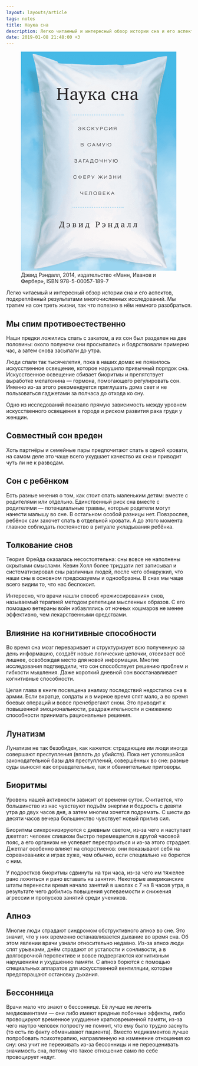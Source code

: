 ```yaml
---
layout: layouts/article
tags: notes
title: Наука сна
description: Легко читаемый и интересный обзор истории сна и его аспектов, подкреплённый результатами многочисленных исследований
date: 2019-01-08 21:48:00 +3
---
```

<figure>
  <img alt="Обложка книги" src="assets/cover.png" height="594" width="422" />
  <figcaption>Дэвид Рэндалл, 2014, издательство «Манн, Иванов и Фербер», <span class="nobr">ISBN 978-5-00057-189-7</span></figcaption>
</figure>

Легко читаемый и интересный обзор истории сна и его аспектов, подкреплённый результатами многочисленных исследований. Мы тратим на сон треть жизни, так что полезно в нём немного разобраться.

## Мы спим противоестественно

Наши предки ложились спать с закатом, а их сон был разделен на две половины: около полуночи они просыпались и бодрствовали примерно час, а затем снова засыпали до утра.

Люди спали так тысячелетия, пока в наших домах не появилось искусственное освещение, которое нарушило привычный порядок сна. Искусственное освещение сбивает биоритмы и препятствует выработке мелатонина — гормона, помогающего регулировать сон. Именно из-за этого рекомендуется приглушать дома свет и не пользоваться гаджетами за полчаса до отхода ко сну.

Одно из исследований показало прямую зависимость между уровнем искусственного освещения в городе и риском развития рака груди у женщин.

## Совместный сон вреден

Хоть партнёры и семейные пары предпочитают спать в одной кровати, на самом деле это чаще всего ухудшает качество их сна и приводит чуть ли не к разводам.

## Сон с ребёнком

Есть разные мнения о том, как стоит спать маленьким детям: вместе с родителями или отдельно. Единственный риск сна вместе с родителями — потенциальные травмы, которые родители могут нанести малышу во сне. В остальном особой разницы нет. Повзрослев, ребёнок сам захочет спать в отдельной кровати. А до этого момента главное соблюдать постоянство в ритуале укладывания ребёнка.

## Толкование снов

Теория Фрейда оказалась несостоятельна: сны вовсе не наполнены скрытыми смыслами. Кевин Холл более тридцати лет записывал и систематизировал сны различных людей, после чего обнаружил, что наши сны в основном предсказуемы и однообразны. В снах мы чаще всего видим то, что нас беспокоит.

Интересно, что врачи нашли способ «режиссирования» снов, называемый терапией методом репетиции мысленных образов. С его помощью ветераны войн избавлялись от ночных кошмаров не менее эффективно, чем лекарственными средствами.

## Влияние на когнитивные способности

Во время сна мозг переваривает и структурирует всю полученную за день информацию, создаёт новые логические цепочки, отсеивает всё лишнее, освобождая место для новой информации. Многие исследования подтвердили, что сон способствует решению проблем и гибкости мышления. Даже короткий дневной сон восстанавливает когнитивные способности.

Целая глава в книге посвящена анализу последствий недостатка сна в армии. Если вкратце, солдаты и в мирное время спят мало, а во время боевых операций и вовсе пренебрегают сном. Это приводит к повышенной эмоциональности, раздражительности и снижению способности принимать рациональные решения.

## Лунатизм

Лунатизм не так безобиден, как кажется: страдающие им люди иногда совершают преступления (вплоть до убийств). Пока нет устоявшейся законодательной базы для преступлений, совершённых во сне: разные суды выносят как оправдательные, так и обвинительные приговоры.

## Биоритмы

Уровень нашей активности зависит от времени суток. Считается, что большинство из нас чувствуют подъём энергии и бодрость с девяти утра до двух часов дня, а затем многим хочется подремать. С шести до десяти часов вечера большинство чувствует новый прилив сил.

Биоритмы синхронизируются с дневным светом, из-за чего и наступает джетлаг: человек слишком быстро перемещается в другой часовой пояс, а его организм не успевает перестроиться и из-за этого страдает. Джетлаг особенно влияет на спорстменов: они показывают себя на соревнованиях и играх хуже, чем обычно, если специально не борются с ним.

У подростков биоритмы сдвинуты на три часа, из-за чего им тяжелее рано ложиться и рано вставать на занятия. Некоторые американские штаты перенесли время начало занятий в школах с 7 на 8 часов утра, в результате чего добились повышения успеваемости и снижения агрессии и пропусков занятий среди учеников.

## Апноэ

Многие люди страдают синдромом обструктивного апноэ во сне. Это значит, что у них временно останавливается дыхание во время сна. Об этом явлении врачи узнали относительно недавно. Из-за апноэ люди спят урывками, днём страдают от усталости и сонливости, а в долгосрочной перспективе и вовсе подвергаются когнитивным нарушениям и ухудшению памяти. С апноэ борются с помощью специальных аппаратов для искусственной вентиляции, которые предотвращают остановку дыхания.

## Бессонница

Врачи мало что знают о бессоннице. Её лучше не лечить медикаментами — они либо имеют вредные побочные эффекты, либо провоцируют временное ухудшение кратковременной памяти, из-за чего наутро человек попросту не помнит, что ему было трудно заснуть (то есть по факту обманывают пациента). Вместо медикаментов лучше попробовать психотерапию, направленную на изменение отношения ко сну: она учит не переживать из-за бессонницы и не переоценивать значимость сна, потому что такое отношение само по себе провоцирует недуг.
